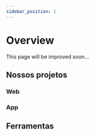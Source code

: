 ```yaml
---
sidebar_position: 1
---
```


# Overview

This page will be improved soon...

## Nossos projetos

### Web

### App

## Ferramentas
